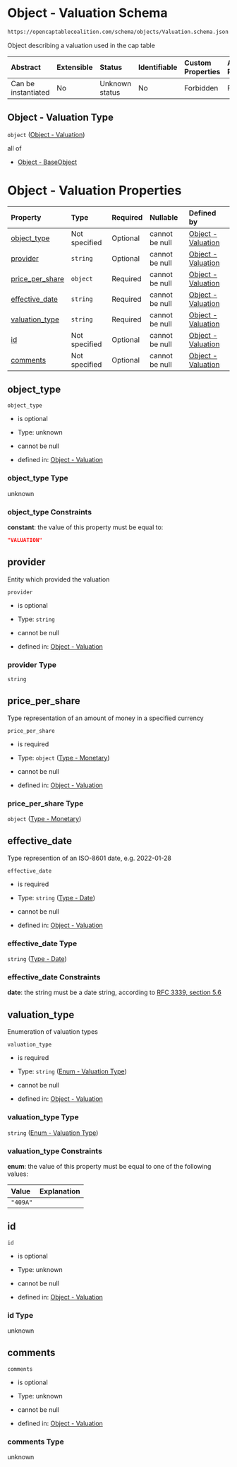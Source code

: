 # Object - Valuation Schema

```txt
https://opencaptablecoalition.com/schema/objects/Valuation.schema.json
```

Object describing a valuation used in the cap table

| Abstract            | Extensible | Status         | Identifiable | Custom Properties | Additional Properties | Access Restrictions | Defined In                                                                                 |
| :------------------ | :--------- | :------------- | :----------- | :---------------- | :-------------------- | :------------------ | :----------------------------------------------------------------------------------------- |
| Can be instantiated | No         | Unknown status | No           | Forbidden         | Forbidden             | none                | [Valuation.schema.json](../../schema/objects/Valuation.schema.json "open original schema") |

## Object - Valuation Type

`object` ([Object - Valuation](valuation.md))

all of

*   [Object - BaseObject](issuer-allof-object---baseobject.md "check type definition")

# Object - Valuation Properties

| Property                            | Type          | Required | Nullable       | Defined by                                                                                                                                                                                    |
| :---------------------------------- | :------------ | :------- | :------------- | :-------------------------------------------------------------------------------------------------------------------------------------------------------------------------------------------- |
| [object_type](#object_type)         | Not specified | Optional | cannot be null | [Object - Valuation](valuation-properties-object_type.md "https://opencaptablecoalition.com/schema/objects/Valuation.schema.json#/properties/object_type")                                    |
| [provider](#provider)               | `string`      | Optional | cannot be null | [Object - Valuation](valuation-properties-provider.md "https://opencaptablecoalition.com/schema/objects/Valuation.schema.json#/properties/provider")                                          |
| [price_per_share](#price_per_share) | `object`      | Required | cannot be null | [Object - Valuation](basetransfer-properties-type---monetary.md "https://opencaptablecoalition.com/schema/types/Monetary.schema.json#/properties/price_per_share")                            |
| [effective_date](#effective_date)   | `string`      | Required | cannot be null | [Object - Valuation](eventdrivenvestingcondition-properties-event_occurred-oneof-type---date.md "https://opencaptablecoalition.com/schema/types/Date.schema.json#/properties/effective_date") |
| [valuation_type](#valuation_type)   | `string`      | Required | cannot be null | [Object - Valuation](valuation-properties-enum---valuation-type.md "https://opencaptablecoalition.com/schema/enums/ValuationType.schema.json#/properties/valuation_type")                     |
| [id](#id)                           | Not specified | Optional | cannot be null | [Object - Valuation](valuation-properties-id.md "https://opencaptablecoalition.com/schema/objects/Valuation.schema.json#/properties/id")                                                      |
| [comments](#comments)               | Not specified | Optional | cannot be null | [Object - Valuation](valuation-properties-comments.md "https://opencaptablecoalition.com/schema/objects/Valuation.schema.json#/properties/comments")                                          |

## object_type



`object_type`

*   is optional

*   Type: unknown

*   cannot be null

*   defined in: [Object - Valuation](valuation-properties-object_type.md "https://opencaptablecoalition.com/schema/objects/Valuation.schema.json#/properties/object_type")

### object_type Type

unknown

### object_type Constraints

**constant**: the value of this property must be equal to:

```json
"VALUATION"
```

## provider

Entity which provided the valuation

`provider`

*   is optional

*   Type: `string`

*   cannot be null

*   defined in: [Object - Valuation](valuation-properties-provider.md "https://opencaptablecoalition.com/schema/objects/Valuation.schema.json#/properties/provider")

### provider Type

`string`

## price_per_share

Type representation of an amount of money in a specified currency

`price_per_share`

*   is required

*   Type: `object` ([Type - Monetary](basetransfer-properties-type---monetary.md))

*   cannot be null

*   defined in: [Object - Valuation](basetransfer-properties-type---monetary.md "https://opencaptablecoalition.com/schema/types/Monetary.schema.json#/properties/price_per_share")

### price_per_share Type

`object` ([Type - Monetary](basetransfer-properties-type---monetary.md))

## effective_date

Type represention of an ISO-8601 date, e.g. 2022-01-28

`effective_date`

*   is required

*   Type: `string` ([Type - Date](eventdrivenvestingcondition-properties-event_occurred-oneof-type---date.md))

*   cannot be null

*   defined in: [Object - Valuation](eventdrivenvestingcondition-properties-event_occurred-oneof-type---date.md "https://opencaptablecoalition.com/schema/types/Date.schema.json#/properties/effective_date")

### effective_date Type

`string` ([Type - Date](eventdrivenvestingcondition-properties-event_occurred-oneof-type---date.md))

### effective_date Constraints

**date**: the string must be a date string, according to [RFC 3339, section 5.6](https://tools.ietf.org/html/rfc3339 "check the specification")

## valuation_type

Enumeration of valuation types

`valuation_type`

*   is required

*   Type: `string` ([Enum - Valuation Type](valuation-properties-enum---valuation-type.md))

*   cannot be null

*   defined in: [Object - Valuation](valuation-properties-enum---valuation-type.md "https://opencaptablecoalition.com/schema/enums/ValuationType.schema.json#/properties/valuation_type")

### valuation_type Type

`string` ([Enum - Valuation Type](valuation-properties-enum---valuation-type.md))

### valuation_type Constraints

**enum**: the value of this property must be equal to one of the following values:

| Value    | Explanation |
| :------- | :---------- |
| `"409A"` |             |

## id



`id`

*   is optional

*   Type: unknown

*   cannot be null

*   defined in: [Object - Valuation](valuation-properties-id.md "https://opencaptablecoalition.com/schema/objects/Valuation.schema.json#/properties/id")

### id Type

unknown

## comments



`comments`

*   is optional

*   Type: unknown

*   cannot be null

*   defined in: [Object - Valuation](valuation-properties-comments.md "https://opencaptablecoalition.com/schema/objects/Valuation.schema.json#/properties/comments")

### comments Type

unknown
